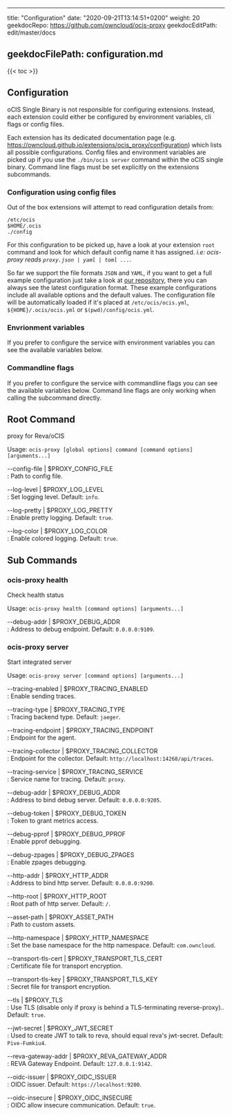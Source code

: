 * * *

title: "Configuration"
date: "2020-09-21T13:14:51+0200"
weight: 20
geekdocRepo: <https://github.com/owncloud/ocis-proxy>
geekdocEditPath: edit/master/docs

## geekdocFilePath: configuration.md

{{&lt; toc >}}

## Configuration

oCIS Single Binary is not responsible for configuring extensions. Instead, each extension could either be configured by environment variables, cli flags or config files.

Each extension has its dedicated documentation page (e.g. <https://owncloud.github.io/extensions/ocis_proxy/configuration>) which lists all possible configurations. Config files and environment variables are picked up if you use the `./bin/ocis server` command within the oCIS single binary. Command line flags must be set explicitly on the extensions subcommands.

### Configuration using config files

Out of the box extensions will attempt to read configuration details from:

```console
/etc/ocis
$HOME/.ocis
./config
```

For this configuration to be picked up, have a look at your extension `root` command and look for which default config name it has assigned. _i.e: ocis-proxy reads `proxy.json | yaml | toml ...`_.

So far we support the file formats `JSON` and `YAML`, if you want to get a full example configuration just take a look at [our repository](https://github.com/owncloud/ocis/tree/master/config), there you can always see the latest configuration format. These example configurations include all available options and the default values. The configuration file will be automatically loaded if it's placed at `/etc/ocis/ocis.yml`, `${HOME}/.ocis/ocis.yml` or `$(pwd)/config/ocis.yml`.

### Envrionment variables

If you prefer to configure the service with environment variables you can see the available variables below.

### Commandline flags

If you prefer to configure the service with commandline flags you can see the available variables below. Command line flags are only working when calling the subcommand directly.

## Root Command

proxy for Reva/oCIS

Usage: `ocis-proxy [global options] command [command options] [arguments...]`

\--config-file | $PROXY_CONFIG_FILE  
: Path to config file.

\--log-level | $PROXY_LOG_LEVEL  
: Set logging level. Default: `info`.

\--log-pretty | $PROXY_LOG_PRETTY  
: Enable pretty logging. Default: `true`.

\--log-color | $PROXY_LOG_COLOR  
: Enable colored logging. Default: `true`.

## Sub Commands

### ocis-proxy health

Check health status

Usage: `ocis-proxy health [command options] [arguments...]`

\--debug-addr | $PROXY_DEBUG_ADDR  
: Address to debug endpoint. Default: `0.0.0.0:9109`.

### ocis-proxy server

Start integrated server

Usage: `ocis-proxy server [command options] [arguments...]`

\--tracing-enabled | $PROXY_TRACING_ENABLED  
: Enable sending traces.

\--tracing-type | $PROXY_TRACING_TYPE  
: Tracing backend type. Default: `jaeger`.

\--tracing-endpoint | $PROXY_TRACING_ENDPOINT  
: Endpoint for the agent.

\--tracing-collector | $PROXY_TRACING_COLLECTOR  
: Endpoint for the collector. Default: `http://localhost:14268/api/traces`.

\--tracing-service | $PROXY_TRACING_SERVICE  
: Service name for tracing. Default: `proxy`.

\--debug-addr | $PROXY_DEBUG_ADDR  
: Address to bind debug server. Default: `0.0.0.0:9205`.

\--debug-token | $PROXY_DEBUG_TOKEN  
: Token to grant metrics access.

\--debug-pprof | $PROXY_DEBUG_PPROF  
: Enable pprof debugging.

\--debug-zpages | $PROXY_DEBUG_ZPAGES  
: Enable zpages debugging.

\--http-addr | $PROXY_HTTP_ADDR  
: Address to bind http server. Default: `0.0.0.0:9200`.

\--http-root | $PROXY_HTTP_ROOT  
: Root path of http server. Default: `/`.

\--asset-path | $PROXY_ASSET_PATH  
: Path to custom assets.

\--http-namespace | $PROXY_HTTP_NAMESPACE  
: Set the base namespace for the http namespace. Default: `com.owncloud`.

\--transport-tls-cert | $PROXY_TRANSPORT_TLS_CERT  
: Certificate file for transport encryption.

\--transport-tls-key | $PROXY_TRANSPORT_TLS_KEY  
: Secret file for transport encryption.

\--tls | $PROXY_TLS  
: Use TLS (disable only if proxy is behind a TLS-terminating reverse-proxy).. Default: `true`.

\--jwt-secret | $PROXY_JWT_SECRET  
: Used to create JWT to talk to reva, should equal reva's jwt-secret. Default: `Pive-Fumkiu4`.

\--reva-gateway-addr | $PROXY_REVA_GATEWAY_ADDR  
: REVA Gateway Endpoint. Default: `127.0.0.1:9142`.

\--oidc-issuer | $PROXY_OIDC_ISSUER  
: OIDC issuer. Default: `https://localhost:9200`.

\--oidc-insecure | $PROXY_OIDC_INSECURE  
: OIDC allow insecure communication. Default: `true`.

